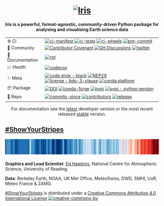 <h1 align="center">
  <a href="https://scitools-iris.readthedocs.io/en/latest/">
   <img src="https://scitools-iris.readthedocs.io/en/latest/_static/iris-logo-title.svg" alt="Iris" width="300"></a><br>
</h1>


<h4 align="center">
    Iris is a powerful, format-agnostic, community-driven Python package for
    analysing and visualising Earth science data
</h4>

|                  |                                                                                                                                                                                                                                                                                                                                                                                                                                                                                                                                                                                                                                              |
|------------------|----------------------------------------------------------------------------------------------------------------------------------------------------------------------------------------------------------------------------------------------------------------------------------------------------------------------------------------------------------------------------------------------------------------------------------------------------------------------------------------------------------------------------------------------------------------------------------------------------------------------------------------------|
| ⚙️ CI            | [![ci-manifest](https://github.com/SciTools/iris/actions/workflows/ci-manifest.yml/badge.svg)](https://github.com/SciTools/iris/actions/workflows/ci-manifest.yml) [![ci-tests](https://github.com/SciTools/iris/actions/workflows/ci-tests.yml/badge.svg)](https://github.com/SciTools/iris/actions/workflows/ci-tests.yml) [![ci-wheels](https://github.com/SciTools/iris/actions/workflows/ci-wheels.yml/badge.svg)](https://github.com/SciTools/iris/actions/workflows/ci-wheels.yml) [![pre-commit](https://results.pre-commit.ci/badge/github/SciTools/iris/main.svg)](https://results.pre-commit.ci/latest/github/SciTools/iris/main) |
| 💬 Community     | [![Contributor Covenant](https://img.shields.io/badge/contributor%20covenant-2.1-4baaaa.svg)](https://www.contributor-covenant.org/version/2/1/code_of_conduct/) [![GH Discussions](https://img.shields.io/badge/github-discussions%20%F0%9F%92%AC-yellow?logo=github&logoColor=lightgrey)](https://github.com/SciTools/iris/discussions) [![twitter](https://img.shields.io/twitter/follow/scitools_iris?color=yellow&label=twitter%7Cscitools_iris&logo=twitter&style=plastic)](https://twitter.com/scitools_iris)                                                                                                                         |
| 📖 Documentation | [![rtd](https://readthedocs.org/projects/scitools-iris/badge/?version=latest)](https://scitools-iris.readthedocs.io/en/latest/?badge=latest)                                                                                                                                                                                                                                                                                                                                                                                                                                                                                                 |
| 📈 Health        | [![codecov](https://codecov.io/gh/SciTools/iris/branch/main/graph/badge.svg?token=0GeICSIF3g)](https://codecov.io/gh/SciTools/iris)                                                                                                                                                                                                                                                                                                                                                                                                                                                                                                          |
| ✨ Meta           | [![code style - black](https://img.shields.io/badge/code%20style-black-000000.svg)](https://github.com/psf/black) [![NEP29](https://raster.shields.io/badge/follows-NEP29-orange.png)](https://numpy.org/neps/nep-0029-deprecation_policy.html) [![license - bds-3-clause](https://img.shields.io/github/license/SciTools/iris)](https://github.com/SciTools/iris/blob/main/LICENSE) [![conda platform](https://img.shields.io/conda/pn/conda-forge/iris.svg)](https://anaconda.org/conda-forge/iris)                                                                                                                                 |
| 📦 Package       | [![DOI](https://zenodo.org/badge/DOI/10.5281/zenodo.595182.svg)](https://doi.org/10.5281/zenodo.595182) [![conda-forge](https://img.shields.io/conda/vn/conda-forge/iris?color=orange&label=conda-forge&logo=conda-forge&logoColor=white)](https://anaconda.org/conda-forge/iris) [![pypi](https://img.shields.io/pypi/v/scitools-iris?color=orange&label=pypi&logo=python&logoColor=white)](https://pypi.org/project/scitools-iris/) [![pypi - python version](https://img.shields.io/pypi/pyversions/scitools-iris.svg?color=orange&logo=python&label=python&logoColor=white)](https://pypi.org/project/scitools-iris/)                    |
| 🧰 Repo          | [![commits-since](https://img.shields.io/github/commits-since/SciTools/iris/latest.svg)](https://github.com/SciTools/iris/commits/main) [![contributors](https://img.shields.io/github/contributors/SciTools/iris)](https://github.com/SciTools/iris/graphs/contributors) [![release](https://img.shields.io/github/v/release/scitools/iris)](https://github.com/SciTools/iris/releases)                                                                                                                                                                                                                                                     |
|                  |

<p align="center">
For documentation see the 
<a href="https://scitools-iris.readthedocs.io/en/latest/">latest</a>  
developer version or the most recent released
<a href="https://scitools-iris.readthedocs.io/en/stable/">stable</a> version.
</p>

## [#ShowYourStripes](https://showyourstripes.info/s/globe)

<h4 align="center">
  <a href="https://showyourstripes.info/s/globe">
    <img src="https://raw.githubusercontent.com/ed-hawkins/show-your-stripes/master/2021/GLOBE---1850-2021-MO.png"
         height="50" width="800"
         alt="#showyourstripes Global 1850-2021"></a>
</h4>

**Graphics and Lead Scientist**: [Ed Hawkins](https://www.met.reading.ac.uk/~ed/home/index.php), National Centre for Atmospheric Science, University of Reading.

**Data**: Berkeley Earth, NOAA, UK Met Office, MeteoSwiss, DWD, SMHI, UoR, Meteo France & ZAMG.

<p>
<a href="https://showyourstripes.info/s/globe">#ShowYourStripes</a> is distributed under a
<a href="https://creativecommons.org/licenses/by/4.0/">Creative Commons Attribution 4.0 International License</a>
<a href="https://creativecommons.org/licenses/by/4.0/">
  <img src="https://i.creativecommons.org/l/by/4.0/80x15.png" alt="creative-commons-by" style="border-width:0"></a>
</p>

